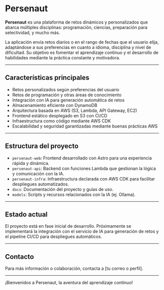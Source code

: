 # Persenaut

**Persenaut** es una plataforma de retos dinámicos y personalizados que abarca múltiples disciplinas: programación, ciencias, preparación para selectividad, y mucho más.

La aplicación envía retos diarios o en el rango de fechas que el usuario elija, adaptándose a sus preferencias en cuanto a idioma, disciplina y nivel de dificultad. Su objetivo es fomentar el aprendizaje continuo y el desarrollo de habilidades mediante la práctica constante y motivadora.

---

## Características principales

- Retos personalizados según preferencias del usuario
- Retos de programación y otras áreas de conocimiento
- Integración con IA para generación automática de retos
- Almacenamiento eficiente con DynamoDB
- Arquitectura basada en AWS (S3, Lambda, API Gateway, EC2)
- Frontend estático desplegado en S3 con CI/CD
- Infraestructura como código mediante AWS CDK
- Escalabilidad y seguridad garantizadas mediante buenas prácticas AWS

---

## Estructura del proyecto

- `persenaut-web`: Frontend desarrollado con Astro para una experiencia rápida y dinámica.
- `persenaut-api`: Backend con funciones Lambda que gestionan la lógica y comunicación con la IA.
- `persenaut-infra`: Infraestructura declarada con AWS CDK para facilitar despliegues automatizados.
- `docs`: Documentación del proyecto y guías de uso.
- `models`: Scripts y recursos relacionados con la IA (ej. Ollama).

---

## Estado actual

El proyecto está en fase inicial de desarrollo. Próximamente se implementará la integración con el servicio de IA para generación de retos y el pipeline CI/CD para despliegues automáticos.

---

## Contacto

Para más información o colaboración, contacta a [tu correo o perfil].

---

¡Bienvenidos a Persenaut, la aventura del aprendizaje continuo!


